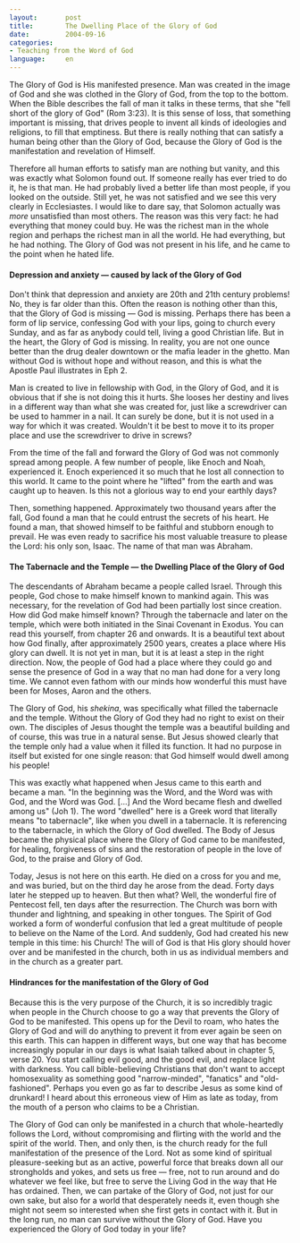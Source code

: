 ```yaml
---
layout:       post
title:        The Dwelling Place of the Glory of God
date:         2004-09-16
categories:
- Teaching from the Word of God
language:     en
---
```

The Glory of God is His manifested presence.  Man was created in the image of God and she was clothed in the Glory of God, from the top to the bottom.  When the Bible describes the fall of man it talks in these terms, that she "fell short of the glory of God" (Rom 3:23).  It is this sense of loss, that something important is missing, that drives people to invent all kinds of ideologies and religions, to fill that emptiness.  But there is really nothing that can satisfy a human being other than the Glory of God, because the Glory of God is the manifestation and revelation of Himself.

Therefore all human efforts to satisfy man are nothing but vanity, and this was exactly what Solomon found out.  If someone really has ever tried to do it, he is that man.  He had probably lived a better life than most people, if you looked on the outside.  Still yet, he was not satisfied and we see this very clearly in Ecclesiastes.  I would like to dare say, that Solomon actually was <em>more</em> unsatisfied than most others.  The reason was this very fact: he had everything that money could buy. He was the richest man in the whole region and perhaps the richest man in all the world.  He had everything, but he had nothing.  The Glory of God was not present in his life, and he came to the point when he hated life.

#### Depression and anxiety &mdash; caused by lack of the Glory of God

Don't think that depression and anxiety are 20th and 21th century problems!  No, they is far older than this.  Often the reason is nothing other than this, that the Glory of God is missing &mdash; God is missing.  Perhaps there has been a form of lip service, confessing God with your lips, going to church every Sunday, and as far as anybody could tell, living a good Christian life.  But in the heart, the Glory of God is missing.  In reality, you are not one ounce better than the drug dealer downtown or the mafia leader in the ghetto.  Man without God is without hope and without reason, and this is what the Apostle Paul illustrates in Eph 2.

Man is created to live in fellowship with God, in the Glory of God, and it is obvious that if she is not doing this it hurts.  She looses her destiny and lives in a different way than what she was created for, just like a screwdriver can be used to hammer in a nail.  It can surely be done, but it is not used in a way for which it was created.  Wouldn't it be best to move it to its proper place and use the screwdriver to drive in screws?

From the time of the fall and forward the Glory of God was not commonly spread among people.  A few number of people, like Enoch and Noah, experienced it.  Enoch experienced it so much that he lost all connection to this world.  It came to the point where he "lifted" from the earth and was caught up to heaven.  Is this not a glorious way to end your earthly days?

Then, something happened.  Approximately two thousand years after the fall, God found a man that he could entrust the secrets of his heart.  He found a man, that showed himself to be faithful and stubborn enough to prevail.  He was even ready to sacrifice his most valuable treasure to please the Lord: his only son, Isaac.  The name of that man was Abraham.

#### The Tabernacle and the Temple &mdash; the Dwelling Place of the Glory of God

The descendants of Abraham became a people called Israel.  Through this people, God chose to make himself known to mankind again.  This was necessary, for the revelation of God had been partially lost since creation.  How did God make himself known?  Through the tabernacle and later on the temple, which were both initiated in the Sinai Covenant in Exodus.  You can read this yourself, from chapter 26 and onwards.  It is a beautiful text about how God finally, after approximately 2500 years, creates a place where His glory can dwell.  It is not yet in man, but it is at least a step in the right direction.  Now, the people of God had a place where they could go and sense the presence of God in a way that no man had done for a very long time.  We cannot even fathom with our minds how wonderful this must have been for Moses, Aaron and the others.

The Glory of God, his <em>shekina</em>, was specifically what filled the tabernacle and the temple.  Without the Glory of God they had no right to exist on their own.  The disciples of Jesus thought the temple was a beautiful building and of course, this was true in a natural sense.  But Jesus showed clearly that the temple only had a value when it filled its function.  It had no purpose in itself but existed for one single reason: that God himself would dwell among his people!

This was exactly what happened when Jesus came to this earth and became a man.  "In the beginning was the Word, and the Word was with God, and the Word was God.  [...] And the Word became flesh and dwelled among us" (Joh 1).  The word "dwelled" here is a Greek word that literally means "to tabernacle", like when you dwell in a tabernacle.  It is referencing to the tabernacle, in which the Glory of God dwelled.  The Body of Jesus became the physical place where the Glory of God came to be manifested, for healing, forgiveness of sins and the restoration of people in the love of God, to the praise and Glory of God.

Today, Jesus is not here on this earth.  He died on a cross for you and me, and was buried, but on the third day he arose from the dead.  Forty days later he stepped up to heaven.  But then what?  Well, the wonderful fire of Pentecost fell, ten days after the resurrection.  The Church was born with thunder and lightning, and speaking in other tongues.  The Spirit of God worked a form of wonderful confusion that led a great multitude of people to believe on the Name of the Lord.  And suddenly, God had created his new temple in this time: his Church!  The will of God is that His glory should hover over and be manifested in the church, both in us as individual members and in the church as a greater part.

#### Hindrances for the manifestation of the Glory of God

Because this is the very purpose of the Church, it is so incredibly tragic when people in the Church choose to go a way that prevents the Glory of God to be manifested.  This opens up for the Devil to roam, who hates the Glory of God and will do anything to prevent it from ever again be seen on this earth.  This can happen in different ways, but one way that has become increasingly popular in our days is what Isaiah talked about in chapter 5, verse 20.  You start calling evil good, and the good evil, and replace light with darkness.  You call bible-believing Christians that don't want to accept homosexuality as something good "narrow-minded", "fanatics" and "old-fashioned".  Perhaps you even go as far to describe Jesus as some kind of drunkard!  I heard about this erroneous view of Him as late as today, from the mouth of a person who claims to be a Christian.

The Glory of God can only be manifested in a church that whole-heartedly follows the Lord, without compromising and flirting with the world and the spirit of the world.  Then, and only then, is the church ready for the full manifestation of the presence of the Lord.  Not as some kind of spiritual pleasure-seeking but as an active, powerful force that breaks down all our strongholds and yokes, and sets us free &mdash; free, not to run around and do whatever we feel like, but free to serve the Living God in the way that He has ordained.  Then, we can partake of the Glory of God, not just for our own sake, but also for a world that desperately needs it, even though she might not seem so interested when she first gets in contact with it.  But in the long run, no man can survive without the Glory of God.  Have you experienced the Glory of God today in your life?
